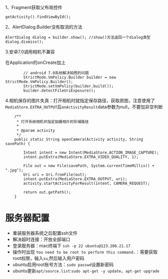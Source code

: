 1、Fragment获取父布局控件

	getActivity().findViewById();
	
2、AlertDialog.Builder没有取消的方法

	AlertDialog dialog = builder.show(); //show()方法返回一个dialog类型
	dialog.dismiss();

3.安卓7.0调用相机不兼容

在Application的onCreate加上

			// android 7.0系统解决拍照的问题
	        StrictMode.VmPolicy.Builder builder = new StrictMode.VmPolicy.Builder();
	        StrictMode.setVmPolicy(builder.build());
	        builder.detectFileUriExposure();
	        
	        
4.相机保存的图片失真：打开相机时就指定保存路径，获取原图，注意使用了`MediaStore.EXTRA_OUTPUT`后`onActivityResult`data参数为null，不要加非空判断

		/**
	     * 打开系统相机并指定拍摄相片的存储路径
	     *
	     * @param activity
	     */
	    public static String openCamera(Activity activity, String savePath) {
	
	        Intent intent = new Intent(MediaStore.ACTION_IMAGE_CAPTURE);
	        intent.putExtra(MediaStore.EXTRA_VIDEO_QUALITY, 1);
	
	        File out = new File(savePath, System.currentTimeMillis() + ".jpg");
	        Uri uri = Uri.fromFile(out);
	        intent.putExtra(MediaStore.EXTRA_OUTPUT, uri);
	        activity.startActivityForResult(intent, CAMERA_REQUEST);
	
	        return out.getPath();
	    }
	    


# 服务器配置



+ 重装服务器系统之后配置ssh文件
+ 解决超时连接：开放全部端口
+ 登录服务器：mac终端下 `ssh -p 22 ubuntu@123.206.21.17`
+ 操作时出现 `You need to be root to perform this command.`：需要获取root权限，输入`su`,然后输入用户密码
+ ubuntu启用root账号方法：`sudo passwd`设置新密码
+ ubuntu更新`apt/source.list`:`sudo apt-get -y update`，`apt-get upgrade`









	    
